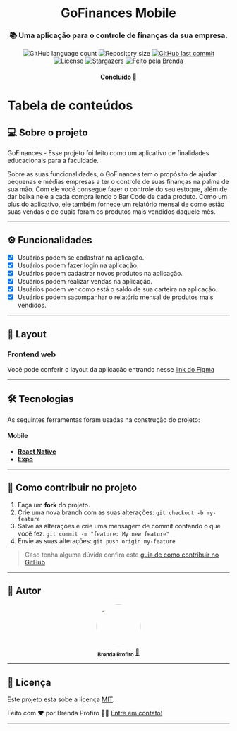 <h1 align="center">
  GoFinances Mobile
</h1>

<h3 align="center">
  📚 Uma aplicação para o controle de finanças da sua empresa.
</h3>

<p align="center">
  <img alt="GitHub language count" src="https://img.shields.io/github/languages/count/bprofiro/gofinances-monorepo?color=%2304D361">

  <img alt="Repository size" src="https://img.shields.io/github/repo-size/bprofiro/gofinances-monorepo">

  <a href="https://github.com/bprofiro/gofinances-monorepo/commits/master">
    <img alt="GitHub last commit" src="https://img.shields.io/github/last-commit/bprofiro/gofinances-monorepo">
  </a>

   <img alt="License" src="https://img.shields.io/badge/license-MIT-brightgreen">
   <a href="https://github.com/bprofiro/gofinances-monorepo/stargazers">
    <img alt="Stargazers" src="https://img.shields.io/github/stars/bprofiro/gofinances-monorepo?style=social">
  </a>

  <a href="https://github.com/bprofiro/">
    <img alt="Feito pela Brenda" src="https://img.shields.io/badge/feito%20pela-Brenda-%237519C1">
  </a>
</p>

<h4 align="center">
	Concluído 🚀
</h4>

Tabela de conteúdos
=================

## 💻 Sobre o projeto

GoFinances - Esse projeto foi feito como um aplicativo de finalidades educacionais para a faculdade.

Sobre as suas funcionalidades, o GoFinances tem o propósito de ajudar pequenas e médias empresas a ter o controle de suas finanças na palma de sua mão. Com ele você consegue fazer o controle do seu estoque, além de dar baixa nele a cada compra lendo o Bar Code de cada produto. Como um plus do aplicativo, ele também fornece um relatório mensal de como estão suas vendas e de quais foram os produtos mais vendidos daquele mês.

---

## ⚙️ Funcionalidades

- [x] Usuários podem se cadastrar na aplicação.
- [x] Usuários podem fazer login na aplicação.
- [x] Usuários podem cadastrar novos produtos na aplicação.
- [x] Usuários podem realizar vendas na aplicação.
- [x] Usuários podem ver como está o saldo de sua carteira na aplicação.
- [x] Usuários podem sacompanhar o relatório mensal de produtos mais vendidos.
---

## 🎨 Layout

### Frontend web

Você pode conferir o layout da aplicação entrando nesse <a href="https://www.figma.com/file/xbAzaw3IPWZ6z8nNiMB7OA/GoFinances?node-id=28896%3A314">link do Figma</a>

---

## 🛠 Tecnologias

As seguintes ferramentas foram usadas na construção do projeto:

#### **Mobile**

-   **[React Native](https://reactnative.dev/)**
-   **[Expo](https://expo.io/)**

---

## 💪 Como contribuir no projeto

1. Faça um **fork** do projeto.
2. Crie uma nova branch com as suas alterações: `git checkout -b my-feature`
3. Salve as alterações e crie uma mensagem de commit contando o que você fez: `git commit -m "feature: My new feature"`
4. Envie as suas alterações: `git push origin my-feature`
> Caso tenha alguma dúvida confira este [guia de como contribuir no GitHub](./CONTRIBUTING.md)

---

## 🦸 Autor
<p align="center">
  <a href="https://github.com/bprofiro">
  <img style="border-radius: 50%;" src="https://avatars2.githubusercontent.com/u/59852846?s=460&u=7eefe48768a2c3f95271868f85d8e61f9ffbebad&v=4" width="100px;" alt=""/>
  <br />
  <sub><b>Brenda Profiro</b></sub></a> <a href="https://blog-bprofiro.vercel.app/" title="Blog Pessoal">🚀</a>
  <br />
</p>

---

## 📝 Licença

Este projeto esta sobe a licença [MIT](./LICENSE).

Feito com ❤️ por Brenda Profiro 👋🏽 [Entre em contato!](https://www.linkedin.com/in/brenda-profiro/)

---
